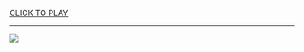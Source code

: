 
<a href="https://premium76.site?title=run_3_unblocked_game_76&ref=13M">CLICK TO PLAY</a></h3>
<hr>

<a href="https://premium76.site?title=run_3_unblocked_game_76&ref=13M"><img src="https://clearcache.store/games.png"></a>


